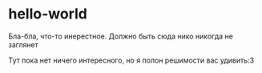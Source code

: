 # hello-world

Бла-бла, что-то инерестное. Должно быть сюда нико никогда не заглянет

Тут пока нет ничего интересного, но я полон решимости вас удивить:3
